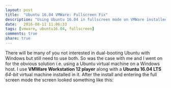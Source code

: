 ```yaml
---
layout: post
title:  "Ubuntu 16.04 VMWare: Fullscreen Fix"
description: "Using Ubuntu 16.04 in fullscreen mode on VMWare installed on Windows 10."
date:   2016-08-11 11:06:33
tags: [vmware, ubuntu16.04, fullscreen]
comments: true
share: true
---
```


There will be many of you not interested in dual-booting Ubuntu with Windows but still need to use both. So was the case with me and I went on for the obvious solution i.e. using a Ubuntu virtual machine on a Windows host. I use **VMWare Workstation 12 player** along with a **Ubuntu 16.04 LTS** _64-bit_ virtual machine installed in it. After the install and entering the full screen mode the screen looked something like this: 

